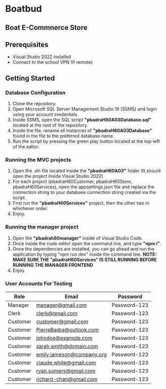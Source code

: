 # Boatbud
## Boat E-Commnerce Store

## Prerequisites
- Visual Studio 2022 installed
- Connect to the school VPN (If remote)

## Getting Started

### Database Configuration
1. Clone the repository.
2. Open Microsoft SQL Server Management Studio 19 (SSMS) and login using your account credentials.
3. Inside SSMS, open the SQL script **"pbadraH60A03Database.sql"** located at the root of the repository.
5. Inside the file, rename all instances of **"pbadraH60A03Database"** found in the file to the preferred database name.
6. Run the script by pressing the green play button located at the top-left of the editor.

### Running the MVC projects
1. Open the .sln file located inside the **"pbadraH60A03"** folder (It should open the project inside Visual Studio 2022).
2. For each project (pbadraH60Customer, pbadraH60Store, pbadraH60Services), open the appsettings.json file and replace the connection string to your database connection string created via the script.
3. First run the **"pbadraH60Services"** project, then the other two in whichever order.
4. Enjoy.

### Running the manager project
1. Open the **"pbadrah60manager"** inside of Visual Studio Code.
2. Once inside the code editor open the command line, and type **"npm i"**.
3. Once the dependencies are installed, you can go ahead and run the application by typing "npm run dev" inside the command line.
**NOTE: MAKE SURE THE "pbadraH60Services" IS STILL RUNNING BEFORE RUNNING THE MANAGER FRONTEND**
5. Enjoy.

### User Accounts For Testing
| **Role**   | **Email**                      | **Password**    |
|------------|--------------------------------|-----------------|
| Manager    | manager@gmail.com              | Password-123    |
| Clerk      | clerk@gmail.com                | Password-123    |
| Customer   | customer@gmail.com             | Password-123    |
| Customer   | PierreBadra@outlook.com        | Password-123    |
| Customer   | johndoe@example.com            | Password-123    |
| Customer   | sarah.smith@domain.com         | Password-123    |
| Customer   | emily.jameson@company.org      | Password-123    |
| Customer   | claude.white@gmail.com         | Password-123    |
| Customer   | ryan.somers@gmail.com          | Password-123    |
| Customer   | richard-chan@gmail.com         | Password-123    |
